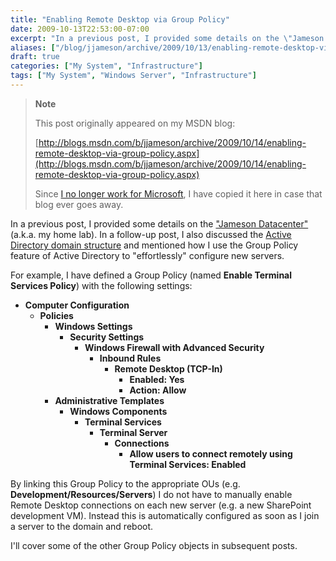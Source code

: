 ```yaml
---
title: "Enabling Remote Desktop via Group Policy"
date: 2009-10-13T22:53:00-07:00
excerpt: "In a previous post, I provided some details on the \"Jameson Datacenter\" (a.k.a. my home lab). In a follow-up post, I also discussed the Active Directory domain structure and mentioned how I use the Group Policy feature of Active Directory to \"effortlessly..."
aliases: ["/blog/jjameson/archive/2009/10/13/enabling-remote-desktop-via-group-policy.aspx"]
draft: true
categories: ["My System", "Infrastructure"]
tags: ["My System", "Windows Server", "Infrastructure"]
---
```


> **Note**
>
> This post originally appeared on my MSDN blog:
>
> [http://blogs.msdn.com/b/jjameson/archive/2009/10/14/enabling-remote-desktop-via-group-policy.aspx](http://blogs.msdn.com/b/jjameson/archive/2009/10/14/enabling-remote-desktop-via-group-policy.aspx)
>
> Since [I no longer work for Microsoft](/blog/jjameson/2011/09/02/last-day-with-microsoft), I have copied it here in case that blog ever goes away.

In a previous post, I provided some details on the ["Jameson Datacenter"](/blog/jjameson/2009/09/13/the-jameson-datacenter) (a.k.a. my home lab). In a follow-up post, I also discussed the [Active Directory domain structure](/blog/jjameson/2009/10/01/active-directory-domain-structure-in-the-jameson-datacenter) and mentioned how I use the Group Policy feature of Active Directory to "effortlessly" configure new servers.

For example, I have defined a Group Policy (named **Enable Terminal Services Policy**) with the following settings:

- **Computer Configuration**
  - **Policies**
    - **Windows Settings**
      - **Security Settings**
        - **Windows Firewall with Advanced Security**
          - **Inbound Rules**
            - **Remote Desktop (TCP-In)**
              - **Enabled: Yes**
              - **Action: Allow**
    - **Administrative Templates**
      - **Windows Components**
        - **Terminal Services**
          - **Terminal Server**
            - **Connections**
              - **Allow users to connect remotely using Terminal Services: Enabled**

By linking this Group Policy to the appropriate OUs (e.g. **Development/Resources/Servers**) I do not have to manually enable Remote Desktop connections on each new server (e.g. a new SharePoint development VM). Instead this is automatically configured as soon as I join a server to the domain and reboot.

I'll cover some of the other Group Policy objects in subsequent posts.

